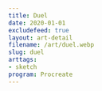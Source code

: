 ```yaml
---
title: Duel
date: 2020-01-01
excludefeed: true
layout: art-detail
filename: /art/duel.webp
slug: duel
arttags:
- sketch
program: Procreate
---
```

